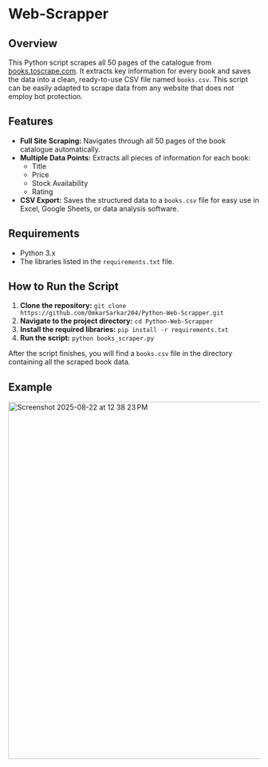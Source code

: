 # Web-Scrapper

## Overview

This Python script scrapes all 50 pages of the catalogue from [books.toscrape.com](http://books.toscrape.com). It extracts key information for every book and saves the data into a clean, ready-to-use CSV file named `books.csv`.
This script can be easily adapted to scrape data from any website that does not employ bot protection.

## Features

* **Full Site Scraping:** Navigates through all 50 pages of the book catalogue automatically.
* **Multiple Data Points:** Extracts all pieces of information for each book:
    * Title
    * Price
    * Stock Availability
    * Rating
* **CSV Export:** Saves the structured data to a `books.csv` file for easy use in Excel, Google Sheets, or data analysis software.


## Requirements

* Python 3.x
* The libraries listed in the `requirements.txt` file.

## How to Run the Script

1.  **Clone the repository:**
    `git clone https://github.com/OmkarSarkar204/Python-Web-Scrapper.git`
2.  **Navigate to the project directory:**
    `cd Python-Web-Scrapper`
3.  **Install the required libraries:**
    `pip install -r requirements.txt`
4.  **Run the script:**
    `python books_scraper.py`

After the script finishes, you will find a `books.csv` file in the directory containing all the scraped book data.

## Example
<img width="1338" height="716" alt="Screenshot 2025-08-22 at 12 38 23 PM" src="https://github.com/user-attachments/assets/76350c1b-c32e-495b-a092-1624dc0e1355" />

